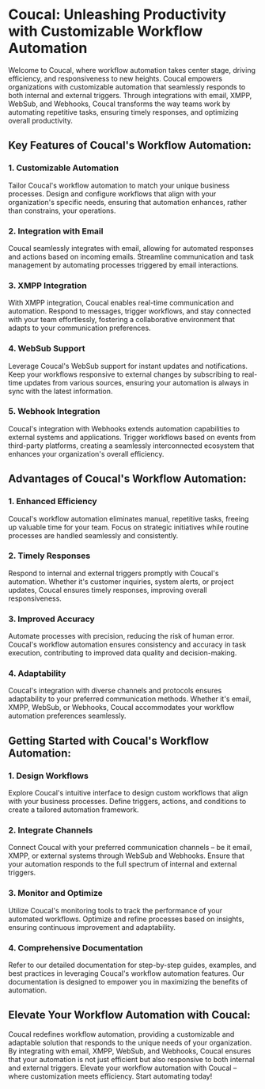 # Coucal: Unleashing Productivity with Customizable Workflow Automation

Welcome to Coucal, where workflow automation takes center stage, driving efficiency, and responsiveness to new heights.
Coucal empowers organizations with customizable automation that seamlessly responds to both internal and external
triggers. Through integrations with email, XMPP, WebSub, and Webhooks, Coucal transforms the way teams work by
automating repetitive tasks, ensuring timely responses, and optimizing overall productivity.

## Key Features of Coucal's Workflow Automation:

### 1. Customizable Automation

Tailor Coucal's workflow automation to match your unique business processes. Design and configure workflows that
align with your organization's specific needs, ensuring that automation enhances, rather than constrains, your
operations.

### 2. Integration with Email

Coucal seamlessly integrates with email, allowing for automated responses and actions based on incoming emails.
Streamline communication and task management by automating processes triggered by email interactions.

### 3. XMPP Integration

With XMPP integration, Coucal enables real-time communication and automation. Respond to messages, trigger workflows,
and stay connected with your team effortlessly, fostering a collaborative environment that adapts to your
communication preferences.

### 4. WebSub Support

Leverage Coucal's WebSub support for instant updates and notifications. Keep your workflows responsive to external
changes by subscribing to real-time updates from various sources, ensuring your automation is always in sync with
the latest information.

### 5. Webhook Integration

Coucal's integration with Webhooks extends automation capabilities to external systems and applications. Trigger
workflows based on events from third-party platforms, creating a seamlessly interconnected ecosystem that enhances
your organization's overall efficiency.

## Advantages of Coucal's Workflow Automation:

### 1. Enhanced Efficiency

Coucal's workflow automation eliminates manual, repetitive tasks, freeing up valuable time for your team. Focus on
strategic initiatives while routine processes are handled seamlessly and consistently.

### 2. Timely Responses

Respond to internal and external triggers promptly with Coucal's automation. Whether it's customer inquiries,
system alerts, or project updates, Coucal ensures timely responses, improving overall responsiveness.

### 3. Improved Accuracy

Automate processes with precision, reducing the risk of human error. Coucal's workflow automation ensures consistency
and accuracy in task execution, contributing to improved data quality and decision-making.

### 4. Adaptability

Coucal's integration with diverse channels and protocols ensures adaptability to your preferred communication methods.
Whether it's email, XMPP, WebSub, or Webhooks, Coucal accommodates your workflow automation preferences seamlessly.

## Getting Started with Coucal's Workflow Automation:

### 1. Design Workflows

Explore Coucal's intuitive interface to design custom workflows that align with your business processes. Define
triggers, actions, and conditions to create a tailored automation framework.

### 2. Integrate Channels

Connect Coucal with your preferred communication channels – be it email, XMPP, or external systems through WebSub
and Webhooks. Ensure that your automation responds to the full spectrum of internal and external triggers.

### 3. Monitor and Optimize

Utilize Coucal's monitoring tools to track the performance of your automated workflows. Optimize and refine processes
based on insights, ensuring continuous improvement and adaptability.

### 4. Comprehensive Documentation

Refer to our detailed documentation for step-by-step guides, examples, and best practices in leveraging Coucal's
workflow automation features. Our documentation is designed to empower you in maximizing the benefits of automation.

## Elevate Your Workflow Automation with Coucal:

Coucal redefines workflow automation, providing a customizable and adaptable solution that responds to the unique
needs of your organization. By integrating with email, XMPP, WebSub, and Webhooks, Coucal ensures that your automation
is not just efficient but also responsive to both internal and external triggers. Elevate your workflow automation
with Coucal – where customization meets efficiency. Start automating today!